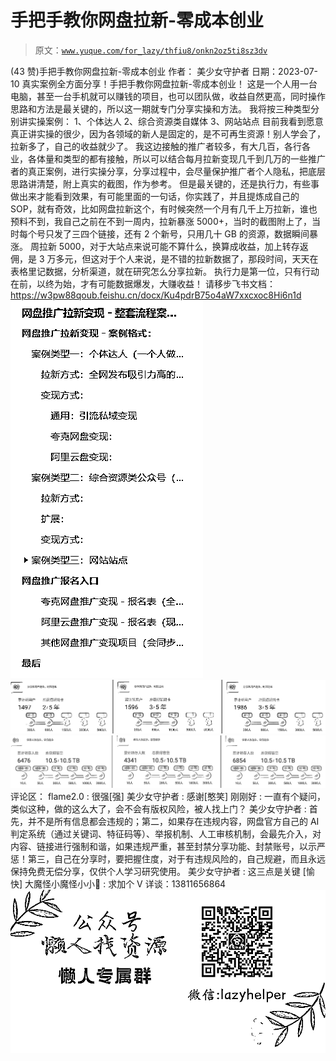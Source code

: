 # 手把手教你网盘拉新-零成本创业

> 原文：[`www.yuque.com/for_lazy/thfiu8/onkn2oz5ti8sz3dv`](https://www.yuque.com/for_lazy/thfiu8/onkn2oz5ti8sz3dv)

<ne-h2 id="27a9bb6e" data-lake-id="27a9bb6e"><ne-heading-ext><ne-heading-anchor></ne-heading-anchor><ne-heading-fold></ne-heading-fold></ne-heading-ext><ne-heading-content><ne-text id="u45423491">(43 赞)手把手教你网盘拉新-零成本创业</ne-text></ne-heading-content></ne-h2> <ne-p id="u206174dc" data-lake-id="u206174dc"><ne-text id="ucff4b23b">作者： 美少女守护者</ne-text></ne-p> <ne-p id="u83969e1f" data-lake-id="u83969e1f"><ne-text id="ue7e6036c">日期：2023-07-10</ne-text></ne-p> <ne-p id="ua9814610" data-lake-id="ua9814610"><ne-text id="u0647b5b5">真实案例全方面分享！手把手教你网盘拉新-零成本创业！</ne-text></ne-p> <ne-p id="u311cc844" data-lake-id="u311cc844"><ne-text id="ub91fceb3">这是一个人用一台电脑，甚至一台手机就可以赚钱的项目，也可以团队做，收益自然更高，同时操作思路和方法是最关键的，所以这一期就专门分享实操和方法。</ne-text></ne-p> <ne-p id="ub0f137fb" data-lake-id="ub0f137fb"><ne-text id="ufaad6a13">我将按三种类型分别讲实操案例：</ne-text> <ne-text id="u936fd8bc">1、个体达人</ne-text> <ne-text id="uf66239a9">2、综合资源类自媒体</ne-text> <ne-text id="ue1f8cb53">3、网站站点</ne-text></ne-p> <ne-p id="u75c7cc97" data-lake-id="u75c7cc97"><ne-text id="ufaa7daf7">目前我看到愿意真正讲实操的很少，因为各领域的新人是固定的，是不可再生资源！别人学会了，拉新多了，自己的收益就少了。</ne-text></ne-p> <ne-p id="ua35e7f6a" data-lake-id="ua35e7f6a"><ne-text id="u978290b7">我这边接触的推广者较多，有大几百，各行各业，各体量和类型的都有接触，所以可以结合每月拉新变现几千到几万的一些推广者的真正案例，进行实操分享，分享过程中，会尽量保护推广者个人隐私，把底层思路讲清楚，附上真实的截图，作为参考。</ne-text></ne-p> <ne-p id="ud9774f75" data-lake-id="ud9774f75"><ne-text id="uca32d717">但是最关键的，还是执行力，有些事做出来才能看到效果，有可能里面的一句话，你实践了，并且提炼成自己的 SOP，就有奇效，比如网盘拉新这个，有时候突然一个月有几千上万拉新，谁也预料不到，我自己之前在不到一周内，拉新暴涨 5000+，当时的截图附上了，当时每个号只发了三四个链接，还有 2 个新号，只用几十 GB 的资源，数据瞬间暴涨。</ne-text></ne-p> <ne-p id="ub4f974a9" data-lake-id="ub4f974a9"><ne-text id="u451e977b">周拉新 5000，对于大站点来说可能不算什么，换算成收益，加上转存返佣，是 3 万多元，但这对于个人来说，是不错的拉新数据了，那段时间，天天在表格里记数据，分析渠道，就在研究怎么分享拉新。</ne-text></ne-p> <ne-p id="uf004426f" data-lake-id="uf004426f"><ne-text id="u423fb700">执行力是第一位，只有行动在前，以终为始，才有可能数据爆发，大赚收益！</ne-text></ne-p> <ne-p id="u4a4336d9" data-lake-id="u4a4336d9"><ne-text id="u26ef10fc">请移步飞书文档：</ne-text> [<ne-text id="uc911236c">https://w3pw88qoub.feishu.cn/docx/Ku4pdrB75o4aW7xxcxoc8Hi6n1d</ne-text>](https://w3pw88qoub.feishu.cn/docx/Ku4pdrB75o4aW7xxcxoc8Hi6n1d)<ne-card data-card-name="image" data-card-type="inline" id="qftxE" data-event-boundary="card">![](img/b76557e31316acc29d186d67bf106328.png)  <ne-p id="u7dd0314a" data-lake-id="u7dd0314a"><ne-card data-card-name="image" data-card-type="inline" id="nwO0u" data-event-boundary="card">![](img/47a95770ef486dceb83eceaac7022036.png)</ne-card></ne-p> <ne-p id="u2f9c2b15" data-lake-id="u2f9c2b15"><ne-card data-card-name="image" data-card-type="inline" id="cJlzR" data-event-boundary="card">![](img/6d0e6eb8dcf5206ca2579d8a499b47cd.png)</ne-card></ne-p> <ne-hole id="uc29275cd" data-lake-id="uc29275cd"><ne-card data-card-name="hr" data-card-type="block" id="VJS9I" data-event-boundary="card"><ne-p id="u58f68128" data-lake-id="u58f68128"><ne-text id="udc00de60">评论区：</ne-text></ne-p> <ne-p id="u890f2843" data-lake-id="u890f2843"><ne-text id="u362a10d9">flame2.0 : 很强[强]</ne-text> <ne-text id="uab785d5b">美少女守护者 : 感谢[憨笑]</ne-text> <ne-text id="uf7a83666">刚刚好 : 一直有个疑问，类似这种，做的这么大了，会不会有版权风险，被人找上门？</ne-text> <ne-text id="u25ebacf9">美少女守护者 : 首先，并不是所有信息都会违规的；第二，如果存在违规内容，网盘官方自己的 AI 判定系统（通过关键词、特征码等）、举报机制、人工审核机制，会最先介入，对内容、链接进行强制和谐，如果违规严重，甚至封禁分享功能、封禁账号，以示严惩！第三，自己在分享时，要把握住度，对于有违规风险的，自己规避，而且永远保持免费无偿分享，仅供个人学习研究使用。</ne-text> <ne-text id="ue6fafe47">美少女守护者 : 这三点是关键 [愉快]</ne-text> <ne-text id="u6c85ff70">大魔怪小魔怪小小🍄 : 求加个 V 详谈：13811656864</ne-text></ne-p> <ne-p id="uf9cc4590" data-lake-id="uf9cc4590"><ne-card data-card-name="image" data-card-type="inline" id="X06sY" data-event-boundary="card">![](img/894d30a529e7c37bcd3392323c99941c.png)  <ne-hole id="uc84a417e" data-lake-id="uc84a417e"><ne-card data-card-name="hr" data-card-type="block" id="yGQDz" data-event-boundary="card"></ne-card></ne-hole></ne-card></ne-p></ne-card></ne-hole></ne-card></ne-p>
